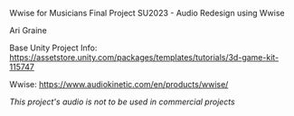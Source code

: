 Wwise for Musicians Final Project SU2023 - Audio Redesign using Wwise

Ari Graine

Base Unity Project Info:
https://assetstore.unity.com/packages/templates/tutorials/3d-game-kit-115747

Wwise:
https://www.audiokinetic.com/en/products/wwise/

*This project's audio is not to be used in commercial projects*
